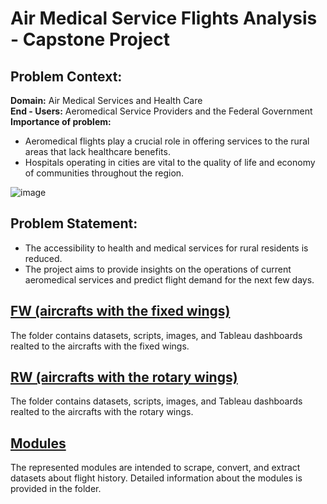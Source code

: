 # Air Medical Service Flights Analysis - Capstone Project
## Problem Context:
**Domain:** Air Medical Services and Health Care\
**End - Users:** Aeromedical Service Providers and the Federal Government\
**Importance of problem:** 
- Aeromedical flights play a crucial role in offering services to the rural areas that lack healthcare benefits.
- Hospitals operating in cities are vital to the quality of life and economy of communities throughout the region.

![image](https://imengine.prod.srp.navigacloud.com/?uuid=5767DB21-3A75-4B94-B501-1C0B9D4B70D2&type=primary&q=72&width=1024)
## Problem Statement: 
- The accessibility to health and medical services for rural residents is reduced. 
- The project aims to provide insights on the operations of current aeromedical services and predict flight demand for the next few days.

## [FW (aircrafts with the fixed wings)](https://github.com/IsmailovKamil/Capstone_Project/tree/main/RW)
The folder contains datasets, scripts, images, and Tableau dashboards realted to the aircrafts with the fixed wings.

## [RW (aircrafts with the rotary wings)](https://github.com/IsmailovKamil/Capstone_Project/tree/main/RW)
The folder contains datasets, scripts, images, and Tableau dashboards realted to the aircrafts with the rotary wings.

## [Modules](https://github.com/IsmailovKamil/Capstone_Project/tree/main/Modules)
The represented modules are intended to scrape, convert, and extract datasets about flight history. Detailed information about the modules is provided in the folder. 
